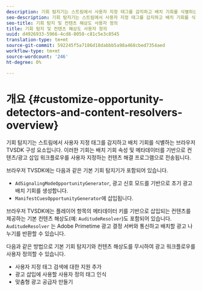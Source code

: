 ```yaml
---
description: 기회 탐지기는 스트림에서 사용자 지정 태그를 감지하고 배치 기회를 식별하는 브라우저 TVSDK 구성 요소입니다. 이러한 기회는 배치 기회 속성 및 메타데이터를 기반으로 컨텐츠/광고 삽입 워크플로우를 사용자 지정하는 컨텐츠 해결 프로그램으로 전송됩니다.
seo-description: 기회 탐지기는 스트림에서 사용자 지정 태그를 감지하고 배치 기회를 식별하는 브라우저 TVSDK 구성 요소입니다. 이러한 기회는 배치 기회 속성 및 메타데이터를 기반으로 컨텐츠/광고 삽입 워크플로우를 사용자 지정하는 컨텐츠 해결 프로그램으로 전송됩니다.
seo-title: 기회 탐지 및 컨텐츠 해상도 사용자 정의
title: 기회 탐지 및 컨텐츠 해상도 사용자 정의
uuid: d4926933-5966-4cd8-8050-c81c5e3c8545
translation-type: tm+mt
source-git-commit: 592245f5a7186d18dabbb5a98a468cbed7354aed
workflow-type: tm+mt
source-wordcount: '246'
ht-degree: 0%

---
```



# 개요 {#customize-opportunity-detectors-and-content-resolvers-overview}

기회 탐지기는 스트림에서 사용자 지정 태그를 감지하고 배치 기회를 식별하는 브라우저 TVSDK 구성 요소입니다. 이러한 기회는 배치 기회 속성 및 메타데이터를 기반으로 컨텐츠/광고 삽입 워크플로우를 사용자 지정하는 컨텐츠 해결 프로그램으로 전송됩니다.

브라우저 TVSDK에는 다음과 같은 기본 기회 탐지기가 포함되어 있습니다.

* `AdSignalingModeOpportunityGenerator`, 광고 신호 모드를 기반으로 초기 광고 배치 기회를 생성합니다.
* `ManifestCuesOpportunityGenerator`에 삽입됩니다.

브라우저 TVSDK에는 플레이어 항목의 메타데이터 키를 기반으로 삽입되는 컨텐츠를 제공하는 기본 컨텐츠 해상도(예: `AuditudeResolver`)도 포함되어 있습니다. `AuditudeResolver` 는 Adobe Primetime 광고 결정 서버와 통신하고 배치할 광고 나누기를 반환할 수 있습니다.

다음과 같은 방법으로 기본 기회 탐지기와 컨텐츠 해상도를 무시하여 광고 워크플로우를 사용자 정의할 수 있습니다.

* 사용자 지정 태그 검색에 대한 지원 추가
* 광고 삽입에 사용할 사용자 정의 태그 인식
* 맞춤형 광고 공급자 만들기

